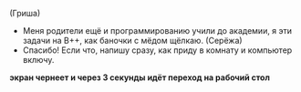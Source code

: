 (Гриша)
- Меня родители ещё и программированию учили до академии, я эти задачи на В++, как баночки с мёдом щёлкаю.
(Серёжа)
- Спасибо! Если что, напишу сразу, как приду в комнату и компьютер включу.

**экран чернеет и через 3 секунды идёт переход на рабочий стол**